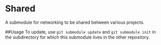 # Shared
A submodule for networking to be shared between various projects.

##Usage
To update, use `git submodule update` and `git submodule init` in the subdirectory for which this submodule lives in the other repository. 
